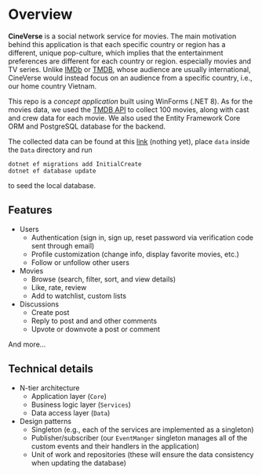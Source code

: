 # Overview
**CineVerse** is a social network service for movies. The main motivation behind this application is that each specific country or region has a different, unique pop-culture, which implies that the entertainment preferences are different for each country or region. especially movies and TV series. Unlike [IMDb](https://www.imdb.com/) or [TMDB](https://www.themoviedb.org/), whose audience are usually international, CineVerse would instead focus on an audience from a specific country, i.e., our home country Vietnam.

This repo is a _concept application_ built using WinForms (.NET 8). As for the movies data, we used the [TMDB API](https://developer.themoviedb.org/docs/getting-started) to collect 100 movies, along with cast and crew data for each movie. We also used the Entity Framework Core ORM and PostgreSQL database for the backend.

The collected data can be found at this [link]() (nothing yet), place `data` inside the `Data` directory and run
```
dotnet ef migrations add InitialCreate
dotnet ef database update
```
to seed the local database.

## Features
- Users
  - Authentication (sign in, sign up, reset password via verification code sent through email)
  - Profile customization (change info, display favorite movies, etc.)
  - Follow or unfollow other users
- Movies
  - Browse (search, filter, sort, and view details)
  - Like, rate, review
  - Add to watchlist, custom lists
- Discussions
  - Create post
  - Reply to post and and other comments
  - Upvote or downvote a post or comment

And more...

## Technical details
- N-tier architecture
  - Application layer (`Core`)
  - Business logic layer (`Services`)
  - Data access layer (`Data`)
- Design patterns
  - Singleton (e.g., each of the services are implemented as a singleton)
  - Publisher/subscriber (our `EventManger` singleton manages all of the custom events and their handlers in the application)
  - Unit of work and repositories (these will ensure the data consistency when updating the database)
